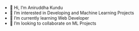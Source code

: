 - 👋 Hi, I’m Aniruddha Kundu
- 👀 I’m interested in Developing and Machine Learning Projects
- 🌱 I’m currently learning Web Developer
- 💞️ I’m looking to collaborate on ML Projects

<!---
aniruddha2003/aniruddha2003 is a ✨ special ✨ repository because its `README.md` (this file) appears on your GitHub profile.
You can click the Preview link to take a look at your changes.
--->
